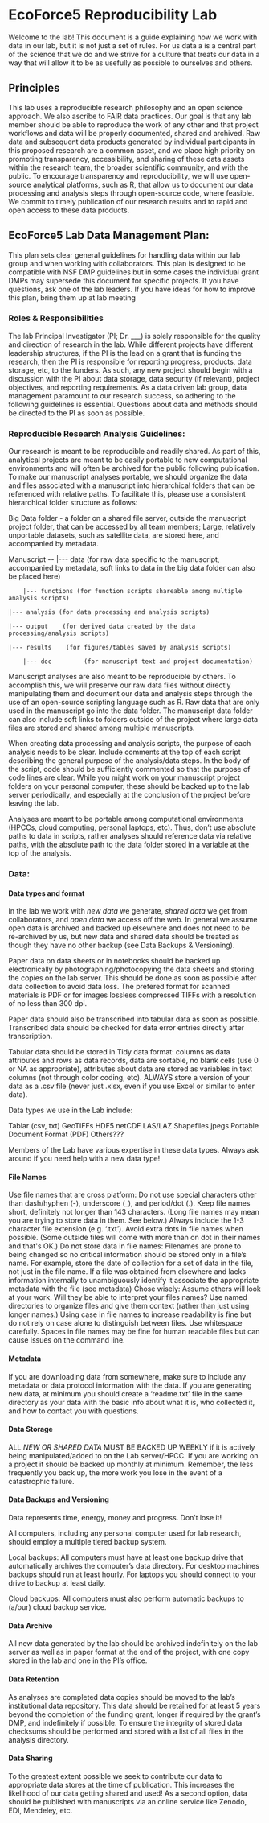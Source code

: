 <!-- -----------------------------------------------------------------------------------------------
https://github.com/JoshuaRady/FOSS_EcoForce5_DMP/README.md
EcoForce5 Team
Started: 11/3/2020
------------------------------------------------------------------------------------------------ -->

# EcoForce5 Reproducibility Lab

Welcome to the lab!  This document is a guide explaining how we work with data in our lab, but it is not just a set of rules.  For us data a is a central part of the science that we do and we strive for a culture that treats our data in a way that will allow it to be as usefully as possible to ourselves and others.

## Principles

This lab uses a reproducible research philosophy and an open science approach. We also ascribe to FAIR data practices. Our goal is that any lab member should be able to reproduce the work of any other and that project workflows and data will be properly documented, shared and archived. Raw data and subsequent data products generated by individual participants in this proposed research are a common asset, and we place high priority on promoting transparency, accessibility, and sharing of these data assets within the research team, the broader scientific community, and with the public. To encourage transparency and reproducibility, we will use open-source analytical platforms, such as R, that allow us to document our data processing and analysis steps through open-source code, where feasible. We commit to timely publication of our research results and to rapid and open access to these data products. 

## **EcoForce5 Lab Data Management Plan:**

This plan sets clear general guidelines for handling data within our  lab group and when working with collaborators.  This plan is designed to be compatible with NSF DMP guidelines but in some cases the individual grant DMPs may supersede this document for specific projects.  If you have questions, ask one of the lab leaders.  If you have ideas for how to improve this plan, bring them up at lab meeting

### Roles & Responsibilities

The lab Principal Investigator (PI; Dr. ___) is solely responsible for the quality and direction of research in the lab. While different projects have different leadership structures, if the PI is the lead on a grant that is funding the research, then the PI is responsible for reporting progress, products, data storage, etc, to the funders. As such, any new project should begin with a discussion with the PI about data storage, data security (if relevant), project objectives, and reporting requirements. As a data driven lab group, data management paramount to our research success, so adhering to the following guidelines is essential. Questions about data and methods should be directed to the PI as soon as possible.

### Reproducible Research Analysis Guidelines:

Our research is meant to be reproducible and readily shared. As part of this, analytical projects are meant to be easily portable to new computational environments and will often be archived for the public following publication. To make our manuscript analyses portable, we should organize the data and files associated with a manuscript into hierarchical folders that can be referenced with relative paths. To facilitate this, please use a consistent hierarchical folder structure as follows:

Big Data folder - a folder on a shared file server, outside the manuscript project folder, that can be accessed by all team members; Large, relatively unportable datasets, such as satellite data, are stored here, and accompanied by metadata.

Manuscript  -- |--- data        (for raw data specific to the manuscript, accompanied by metadata,
				 soft links to data in the big data folder can also be placed here) 

		|--- functions (for function scripts shareable among multiple analysis scripts)

  	|--- analysis (for data processing and analysis scripts)

	|--- output    (for derived data created by the data processing/analysis scripts)

	|--- results    (for figures/tables saved by analysis scripts)

		|--- doc         (for manuscript text and project documentation)

Manuscript analyses are also meant to be reproducible by others. To accomplish this, we will preserve our raw data files without directly manipulating them and document our data and analysis steps through the use of an open-source scripting language such as R. Raw data that are only used in the manuscript go into the data folder. The manuscript data folder can also include soft links to folders outside of the project where large data files are stored and shared among multiple manuscripts. 

When creating data processing and analysis scripts, the purpose of each analysis needs to be clear. Include comments at the top of each script describing the general purpose of the analysis/data steps. In the body of the script, code should be sufficiently commented so that the purpose of code lines are clear. While you might work on your manuscript project folders on your personal computer, these should be backed up to the lab server periodically, and especially at the conclusion of the project before leaving the lab. 

Analyses are meant to be portable among computational environments (HPCCs, cloud computing, personal laptops, etc). Thus, don’t use absolute paths to data in scripts, rather analyses should reference data via relative paths, with the absolute path to the data folder stored in a variable at the top of the analysis.

### Data:

#### Data types and format

In the lab we work with *new data* we generate, *shared data* we get from collaborators, and *open data* we access off the web. In general we assume open data is archived and backed up elsewhere and does not need to be re-archived by us, but new data and shared data should be treated as though they have no other backup (see Data Backups & Versioning). 

Paper data on data sheets or in notebooks should be backed up electronically by photographing/photocopying the data sheets and storing the copies on the lab server. This should be done as soon as possible after data collection to avoid data loss. The prefered format for scanned materials is PDF or for images lossless compressed TIFFs with a resolution of no less than 300 dpi.

Paper data should also be transcribed into tabular data as soon as possible. Transcribed data should be checked for data error entries directly after transcription. 

Tabular data should be stored in Tidy data format: columns as data attributes and rows as data records, data are sortable, no blank cells (use 0 or NA as appropriate), attributes about data are stored as variables in text columns (not through color coding, etc). ALWAYS store a version of your data as a .csv file (never just .xlsx, even if you use Excel or similar to enter data).

Data types we use in the Lab include:

Tablar (csv, txt)
GeoTIFFs
HDF5
netCDF
LAS/LAZ
Shapefiles 
jpegs
Portable Document Format (PDF)
Others???

Members of the Lab have various expertise in these data types. Always ask around if you need help with a new data type!

#### File Names

Use file names that are cross platform:
Do not use special characters other than dash/hyphen (-), underscore (_), and period/dot (.).  Keep file names short, definitely not longer than 143 characters.  (Long file names may mean you are trying to store data in them.  See below.)
Always include the 1-3 character file extension (e.g. ‘.txt’).
Avoid extra dots in file names when possible.  (Some outside files will come with more than on dot in their names and that's OK.)
Do not store data in file names:
Filenames are prone to being changed so no critical information should be stored only in a file’s name.  For example, store the date of collection for a set of data in the file, not just in the file name.
If a file was obtained from elsewhere and lacks information internally to unambiguously identify it associate the appropriate metadata with the file (see metadata)
Chose wisely:
Assume others will look at your work.  Will they be able to interpret your files names?
Use named directories to organize files and give them context (rather than just using longer names.)
Using case in file names to increase readability is fine but do not rely on case alone to distinguish between files.
Use whitespace carefully.  Spaces in file names may be fine for human readable files but can cause issues on the command line.

#### Metadata

If you are downloading data from somewhere, make sure to include any metadata or data protocol information with the data. If you are generating new data, at minimum you should create a ‘readme.txt’ file in the same directory as your data with the basic info about what it is, who collected it, and how to contact you with questions.

#### Data Storage

ALL *NEW OR SHARED DATA* MUST BE BACKED UP WEEKLY if it is actively being manipulated/added to on the Lab server/HPCC. If you are working on a project it should be backed up monthly at minimum. Remember, the less frequently you back up, the more work you lose in the event of a catastrophic failure.

#### Data Backups and Versioning

Data represents time, energy, money and progress.  Don’t lose it!

All computers, including any personal computer used for lab research, should employ a multiple tiered backup system.

Local backups:
All computers must have at least one backup drive that automatically archives the computer’s data directory.  For desktop machines backups should run at least hourly.  For laptops you should connect to your drive to backup at least daily.

Cloud backups:
All computers must also perform automatic backups to (a/our) cloud backup service.

#### Data Archive

All new data generated by the lab should be archived indefinitely on the lab server as well as in paper format at the end of the project, with one copy stored in the lab and one in the PI’s office.

#### Data Retention

As analyses are completed data copies should be moved to the lab’s institutional data repository.  This data should be retained for at least 5 years beyond the completion of the funding grant, longer if required by the grant’s DMP, and indefinitely if possible.  To ensure the integrity of stored data checksums should be performed and stored with a list of all files in the analysis directory.

#### Data Sharing

To the greatest extent possible we seek to contribute our data to appropriate data stores at the time of publication. This increases the likelihood of our data getting shared and used! As a second option, data should be published with manuscripts via an online service like Zenodo, EDI, Mendeley, etc.
